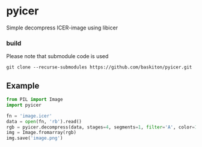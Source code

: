 # pyicer

Simple decompress ICER-image using libicer

### build
Please note that submodule code is used
```commandline
git clone --recurse-submodules https://github.com/baskiton/pyicer.git
```

## Example
```python
from PIL import Image
import pyicer

fn = 'image.icer'
data = open(fn, 'rb').read()
rgb = pyicer.decompress(data, stages=4, segments=1, filter='A', color=1)
img = Image.fromarray(rgb)
img.save('image.png')
```
